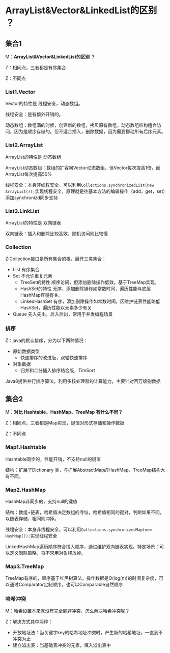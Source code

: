 # ArrayList&Vector&LinkedList的区别 ？

## 集合1

M：**ArrayList&Vector&LinkedList的区别 ？**

Z：相同点，三者都是有序集合

Z：不同点

### List1.Vector

Vector的特性是 线程安全，动态数组。

线程安全：是有额外开销的。

动态数组：数组满的时候，创建新的数组，拷贝原有数组。动态数组结构适合访问，因为是顺序存储的。但不适合插入，删除数据，因为需要挪动所有后序元素。

### List2.ArrayList

ArrayList的特性是 动态数组

ArrayList动态数组：数组的扩容同Vector动态数组，但Vector每次提高1倍，而ArrayList每次提高50%

线程安全：本身非线程安全，可以利用``Collections.synchronizedList(new ArrayList());``实现线程安全，原理就是往基本方法的编辑操作（add，get，set）添加synchronizd同步支持

### List3.LinkList

ArrayList的特性是 双向链表  

双向链表：插入和删除比较高效，随机访问则比较慢

### Collection

Z:Collection接口是所有集合的根，展开三类集合：

- List	有序集合
- Set 不允许重复元素
  - TreeSet的特性 顺序访问，但添加删除操作低效。基于TreeMap实现。
  - HashSet的特性 无序，添加删除操作如常数时间，遍历性能与底层HashMap容量有关。
  - LinkedHashSet 有序，添加删除操作如常数时间，因维护链表性能略低HashSet，遍历性能以元素多少有关
- Queue 先入先出，后入后出，常用于并发编程场景

### 排序

Z：java的默认排序，分为以下两种情况：

- 原始数据类型
  - 快速排序的改进版，双轴快速排序
- 对象数据
  - 归并和二分插入排序结合版，TimSort

Java8提供并行排序算法，利用多核处理器的计算能力，主要针对百万级别数据

## 集合2

M：**对比 Hashtable、HashMap、TreeMap 有什么不同？**  

Z：相同点，三者都是Map实现，键值对形式存储和操作数据

Z：不同点

### Map1.Hashtable

Hashtable同步的，性能开销，不支持null的键值

结构：扩展了Dictionary 类，与扩展AbstractMap的HashMap，TreeMap结构大有不同。

### Map2.HashMap

HashMap非同步的，支持null的键值

结构：数组+链表，哈希值决定数组的寻址，哈希值相同的键对，判断如果不同，以链表存储，相同则冲掉。

线程安全：本身非线程安全，可以利用``Collections.synchronizedMap(new HashMap());``实现线程安全

LinkedHashMap遍历顺序符合插入顺序，通过维护双向链表实现。特定场景：可以定义删除策略，将不常用对象释放掉。

### Map3.TreeMap

TreeMap有序的，顺序基于红黑树算法，操作数据是O(log(n))的时间复杂度，可以通过Comparator定制顺序，也可以Comparable自然顺序

### 哈希冲突

M：哈希设置本来就没有完全躲避冲突，怎么解决哈希冲突呢？

Z：解决方式其中两种：

- 开放地址法：当关键字key的哈希地址冲突时，产生新的哈希地址，一直到不冲突为止
- 建立溢出表：当基础表冲突的元素，填入溢出表中
